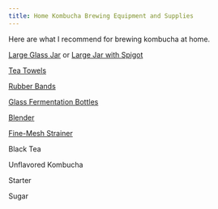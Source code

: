```yaml
---
title: Home Kombucha Brewing Equipment and Supplies
---
```


Here are what I recommend for brewing kombucha at home.

[Large Glass Jar](https://amzn.to/3SBddRx) or [Large Jar with Spigot]()

[Tea Towels](https://amzn.to/48Qp3Ng)

[Rubber Bands](https://amzn.to/42fT9ao)

[Glass Fermentation Bottles](https://amzn.to/49dYQI3)

[Blender]()

[Fine-Mesh Strainer]()

Black Tea

Unflavored Kombucha

Starter

Sugar


